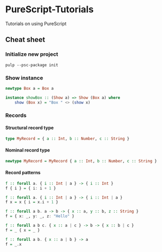 # PureScript-Tutorials
Tutorials on using PureScript

## Cheat sheet
### Initialize new project
```
pulp --psc-package init
```
### Show instance
```purescript
newtype Box a = Box a

instance showBox :: (Show a) => Show (Box a) where
    show (Box x) = "Box " <> (show x)
```
### Records
#### Structural record type
```purescript
type MyRecord = { a :: Int, b :: Number, c :: String }
```
#### Nominal record type
```purescript
newtype MyRecord = MyRecord { a :: Int, b :: Number, c :: String }
```
#### Record patterns
```purescript
f :: forall a. { i :: Int | a } -> { i :: Int }
f { i } = { i: i + 1 }
```

```purescript
f :: forall a. { i :: Int | a } -> { i :: Int | a }
f x = x { i = x.i + 1 }
```

```purescript
f :: forall a b. a -> b -> { x :: a, y :: b, z :: String }
f = { x: _, y: _, z: "Hello" }
```

```purescript
f :: forall a b c. { x :: a | c } -> b -> { x :: b | c }
f = _ { x = _ }
```

```purescript
f :: forall a b. { x :: a | b } -> a
f = _.x
```